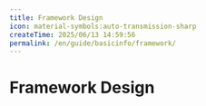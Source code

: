 ```yaml
---
title: Framework Design
icon: material-symbols:auto-transmission-sharp
createTime: 2025/06/13 14:59:56
permalink: /en/guide/basicinfo/framework/
---
```


# Framework Design